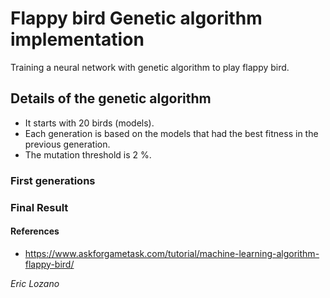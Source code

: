 # Flappy bird Genetic algorithm implementation
Training a neural network with genetic algorithm to play flappy bird.

## Details of the genetic algorithm
- It starts with 20 birds (models).
- Each generation is based on the models that had the best fitness in the previous generation.   
- The mutation threshold is 2 %.

### First generations

### Final Result


#### References
- https://www.askforgametask.com/tutorial/machine-learning-algorithm-flappy-bird/


*Eric Lozano*

